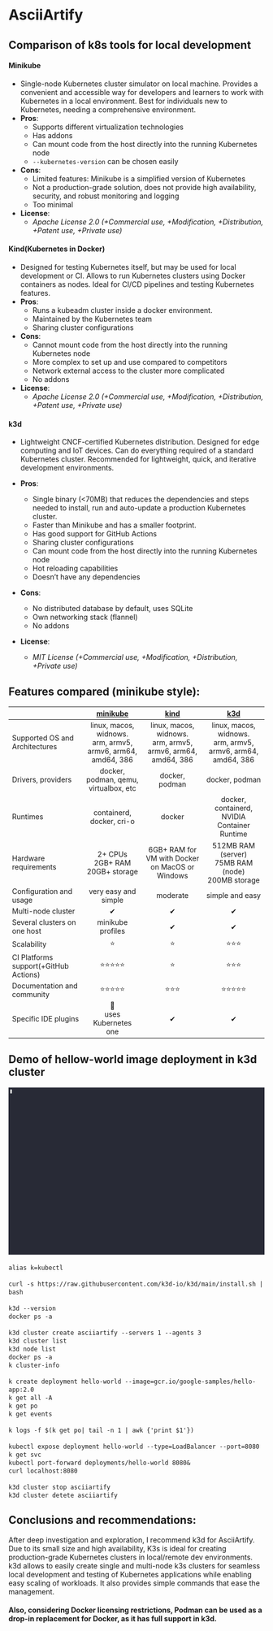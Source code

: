 # AsciiArtify

## Comparison of k8s tools for local development

#### Minikube
- Single-node Kubernetes cluster simulator on local machine. 
  Provides a convenient and accessible way for developers and learners to work with Kubernetes in a local environment.
  Best for individuals new to Kubernetes, needing a comprehensive environment.
- **Pros**: 
	- Supports different virtualization technologies
	- Has addons
	- Can mount code from the host directly into the running Kubernetes node
	- `--kubernetes-version` can be chosen easily
- **Cons**:
	- Limited features: Minikube is a simplified version of Kubernetes
	- Not a production-grade solution, does not provide high availability, security, and robust monitoring and logging
	- Too minimal
- **License**: 
	- *Apache License 2.0 (+Commercial use, +Modification, +Distribution, +Patent use, +Private use)*

#### Kind(Kubernetes in Docker)
- Designed for testing Kubernetes itself, but may be used for local development or CI. 
  Allows to run Kubernetes clusters using Docker containers as nodes.
  Ideal for CI/CD pipelines and testing Kubernetes features.
- **Pros**: 
	- Runs a kubeadm cluster inside a docker environment.
	- Maintained by the Kubernetes team
	- Sharing cluster configurations
- **Cons**:
	- Cannot mount code from the host directly into the running Kubernetes node
	- More complex to set up and use compared to competitors
	- Network external access to the cluster more complicated
	- No addons
- **License**: 
	- *Apache License 2.0 (+Commercial use, +Modification, +Distribution, +Patent use, +Private use)*

#### k3d
- Lightweight CNCF-certified Kubernetes distribution.
  Designed for edge computing and IoT devices.
  Can do everything required of a standard Kubernetes cluster.
  Recommended for lightweight, quick, and iterative development environments.

- **Pros**: 
	- Single binary (<70MB) that reduces the dependencies and steps needed to install, run and auto-update a production Kubernetes cluster.
	- Faster than Minikube and has a smaller footprint.
	- Has good support for GitHub Actions
	- Sharing cluster configurations
	- Can mount code from the host directly into the running Kubernetes node
	- Hot reloading capabilities
	- Doesn’t have any dependencies
- **Cons**:
	- No distributed database by default, uses SQLite
	- Own networking stack (flannel) 
	- No addons
- **License**: 
	- *MIT License (+Commercial use, +Modification, +Distribution, +Private use)*  

## Features compared (minikube style): 

|   |   [minikube](https://minikube.sigs.k8s.io/docs/)  |   [kind](https://kind.sigs.k8s.io/)   |   [k3d](https://k3d.io/v5.6.0/)         |
| --------------------------------- | :-------------------------------: | :-------------------: | :-----------------: |
|   Supported OS and Architectures    |   linux, macos, widnows. <br />arm, armv5, armv6, arm64, amd64, 386                |          linux, macos, widnows. <br />arm, armv5, armv6, arm64, amd64, 386          |        linux, macos, widnows. <br />arm, armv5, armv6, arm64, amd64, 386       |
| Drivers, providers                |                docker, podman, qemu, virtualbox, etc                |          docker, podman         |         docker, podman         |
| Runtimes                |                containerd, docker, cri-o                 |          docker         |         docker, containerd, NVIDIA Container Runtime         |
| Hardware requirements                |              2+ CPUs<br/>2GB+ RAM<br/>20GB+ storage                  |          6GB+ RAM for VM with Docker on MacOS or Windows         |        512MB RAM (server)<br/> 75MB RAM (node)<br/>200MB storage         |
| Configuration and usage                |                very easy and simple                |         moderate         |        simple and easy        |
| Multi-node cluster                 |                ✔                |          ✔          |         ✔         |
| Several clusters on one host               |                minikube profiles                |          ✔          |         ✔         |
| Scalability                |                ⭐️                |          ⭐️          |         ⭐️⭐️⭐️         |
| CI Platforms support(+GitHub Actions)                |                ⭐️⭐️⭐️⭐️⭐️                |          ⭐️          |         ⭐️⭐️⭐️         |
| Documentation and community                |                ⭐️⭐️⭐️⭐️⭐️                |          ⭐️⭐️⭐️          |         ⭐️⭐️⭐️⭐️⭐️         |
| Specific IDE plugins                |                🚫 <br/>uses Kubernetes one               |          ✔          |         ✔         |




## Demo of hellow-world image deployment in k3d cluster
![Image](concept_demo.gif)

```
alias k=kubectl

curl -s https://raw.githubusercontent.com/k3d-io/k3d/main/install.sh | bash

k3d --version
docker ps -a

k3d cluster create asciiartify --servers 1 --agents 3
k3d cluster list
k3d node list
docker ps -a
k cluster-info

k create deployment hello-world --image=gcr.io/google-samples/hello-app:2.0
k get all -A
k get po
k get events

k logs -f $(k get po| tail -n 1 | awk {'print $1'})

kubectl expose deployment hello-world --type=LoadBalancer --port=8080
k get svc
kubectl port-forward deployments/hello-world 8080&
curl localhost:8080

k3d cluster stop asciiartify
k3d cluster detete asciiartify
```


## Conclusions and recommendations:

After deep investigation and exploration, I recommend k3d for AsciiArtify. Due to its small size and high availability, K3s is ideal for creating production-grade Kubernetes clusters in local/remote dev environments. k3d allows to easily create single and multi-node k3s clusters for seamless local development and testing of Kubernetes applications while enabling easy scaling of workloads. It also provides simple commands that ease the management. 

#### Also, considering Docker licensing restrictions, Podman can be used as a drop-in replacement for Docker, as it has full support in k3d.


